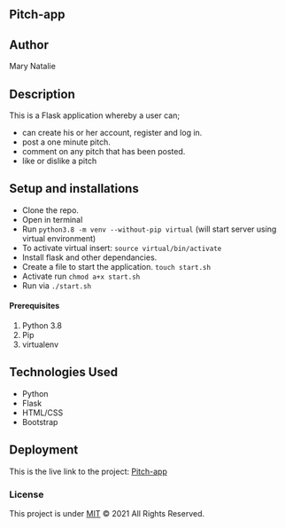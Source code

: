 ## Pitch-app

## Author
Mary Natalie

## Description
This is a Flask application whereby a user can;
* can create his or her account, register and log in.
* post a one minute pitch.
* comment on any pitch that has been posted.
* like or dislike a pitch
## Setup and installations
* Clone the repo.
* Open in terminal
* Run `python3.8 -m venv --without-pip virtual` (will start server using virtual environment)
* To activate virtual insert: `source virtual/bin/activate`
* Install flask and other dependancies.
* Create a file to start the application. `touch start.sh`
* Activate run   `chmod a+x start.sh`
* Run via  `./start.sh`
#### Prerequisites
1. Python 3.8
2. Pip
3. virtualenv
## Technologies Used
* Python
* Flask
* HTML/CSS
* Bootstrap
## Deployment
This is the live link to the project: <a href="https://natmarypitches.herokuapp.com/"> Pitch-app</a>
### License
This project is under [MIT](https://choosealicense.com/licenses/mit/) &COPY; 2021 All Rights Reserved.